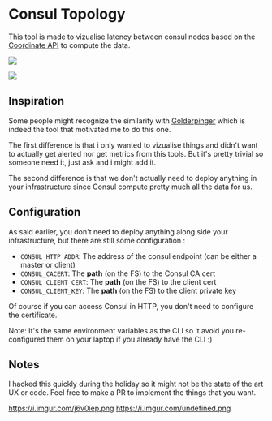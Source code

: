 # Consul Topology

This tool is made to vizualise latency between consul nodes based on the [Coordinate API](https://www.consul.io/docs/internals/coordinates.html) to compute the data.


![](https://i.imgur.com/j6v0iep.png)

![](./extras/screenshot.png)

## Inspiration

Some people might recognize the similarity with [Golderpinger](https://www.consul.io/docs/internals/coordinates.html) which is indeed the tool that motivated me to do this one.

The first difference is that i only wanted to vizualise things and didn't want to actually get alerted nor get metrics from this tools. But it's pretty trivial so someone need it, just ask and i might add it.

The second difference is that we don't actually need to deploy anything in your infrastructure since Consul compute pretty much all the data for us.

## Configuration

As said earlier, you don't need to deploy anything along side your infrastructure, but there are still some configuration :

- `CONSUL_HTTP_ADDR`: The address of the consul endpoint (can be either a master or client)
- `CONSUL_CACERT`: The **path** (on the FS) to the Consul CA cert
- `CONSUL_CLIENT_CERT`: The **path** (on the FS) to the client cert
- `CONSUL_CLIENT_KEY`: The **path** (on the FS) to the client private key

Of course if you can access Consul in HTTP, you don't need to configure the certificate.

Note: It's the same environment variables as the CLI so it avoid you re-configured them on your laptop if you already have the CLI :)

## Notes

I hacked this quickly during the holiday so it might not be the state of the art UX or code. Feel free to make a PR to implement the things that you want.




https://i.imgur.com/j6v0iep.png
https://i.imgur.com/undefined.png